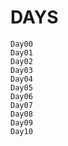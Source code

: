 # DAYS
    Day00
    Day01
    Day02
    Day03
    Day04
    Day05
    Day06
    Day07
    Day08
    Day09
    Day10